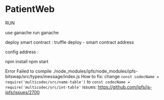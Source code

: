 # PatientWeb
RUN

use ganache
run ganache

deploy smart contract : truffle deploy 
      - smart contract address 

config address : 


npm install
npm start

Error Failed to compile
  ./node_modules/ipfs/node_modules/ipfs-bitswap/src/types/message/index.js
  How to fix:   change `const codecName = require('multicodec/src/name-table')` to `const codecName = require('multicodec/src/int-table'`
  issues:  https://github.com/ipfs/js-ipfs/issues/2700